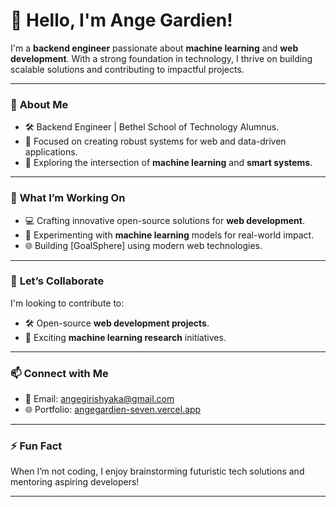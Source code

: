 # 👋 Hello, I'm Ange Gardien!

I'm a **backend engineer** passionate about **machine learning** and **web development**. With a strong foundation in technology, I thrive on building scalable solutions and contributing to impactful projects.

---

### 🌱 **About Me**
- 🛠️ Backend Engineer  | Bethel School of Technology Alumnus.
- 🎯 Focused on creating robust systems for web and data-driven applications.
- 🧠 Exploring the intersection of **machine learning** and **smart systems**.

---

### 🚀 **What I’m Working On**
- 💻 Crafting innovative open-source solutions for **web development**.
- 🤖 Experimenting with **machine learning** models for real-world impact.
- 🌐 Building [GoalSphere] using modern web technologies.

---

### 🤝 **Let’s Collaborate**
I'm looking to contribute to:
- 🛠️ Open-source **web development projects**.
- 🔬 Exciting **machine learning research** initiatives.

---

### 📫 **Connect with Me**
- 📧 Email: [angegirishyaka@gmail.com](mailto:angegirishyaka@gmail.com)
- 🌐 Portfolio: [angegardien-seven.vercel.app](https://angegardien-seven.vercel.app/)

---

### ⚡ **Fun Fact**
When I’m not coding, I enjoy brainstorming futuristic tech solutions and mentoring aspiring developers!

---

<!---
ange-gardien1/ange-gardien1 is a ✨ special ✨ repository because its `README.md` (this file) appears on your GitHub profile.
You can click the Preview link to take a look at your changes.
--->
